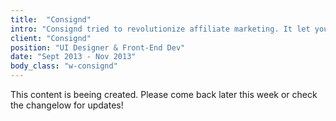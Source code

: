 ```yaml
---
title:  "Consignd"
intro: "Consignd tried to revolutionize affiliate marketing. It let you make a living from your own knowledge, by creating your own store with the products you like around the web."
client: "Consignd"
position: "UI Designer & Front-End Dev"
date: "Sept 2013 - Nov 2013"
body_class: "w-consignd"
---
```


This content is beeing created. Please come back later this week or check the changelow for updates!

